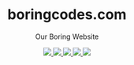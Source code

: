 <div align="center">
  <h1>boringcodes.com</h1>
  <p>Our Boring Website</p>
  
  <div>
    <a href="https://github.com/boringcodes/boringcodes.com/commits" aria-label="Commitizen Friendly">
      <img src="https://img.shields.io/badge/commitizen-friendly-brightgreen.svg?style=flat-square">
    </a>
    <a href="https://app.netlify.com/sites/boringcodes/deploys" aria-label="Netlify Deploy Status">
      <img src="https://img.shields.io/netlify/26f56edb-69c0-46af-b5f3-8329d7867f10?style=flat-square">
    </a>
    <a href="https://david-dm.org/boringcodes/boringcodes.com" aria-label="Dependencies Status">
      <img src="https://img.shields.io/david/boringcodes/boringcodes.com?style=flat-square">
    </a>
    <a href="https://github.com/boringcodes/boringcodes.com/blob/master/LICENSE" aria-label="MIT License">
      <img src="https://img.shields.io/github/license/boringcodes/boringcodes.com?color=brightgreen&style=flat-square">
    </a>
    <a href="https://github.com/boringcodes" aria-label="BoringCodes Verified">
      <img src="https://img.shields.io/badge/boringcodes-verified-brightgreen?style=flat-square">
    </a>
  </div>
</div>
